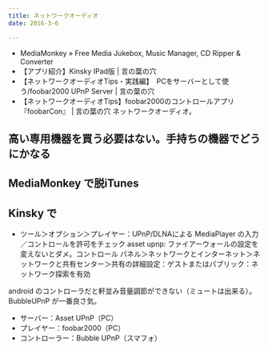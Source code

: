 ```yaml
---
title: ネットワークオーディオ
date: 2016-3-6

---
```


- MediaMonkey » Free Media Jukebox, Music Manager, CD Ripper & Converter
- 【アプリ紹介】Kinsky IPad版 | 言の葉の穴
- 【ネットワークオーディオTips・実践編】　PCをサーバーとして使う/foobar2000 UPnP Server | 言の葉の穴
- 【ネットワークオーディオTips】foobar2000のコントロールアプリ 『foobarCon』 | 言の葉の穴
ネットワークオーディオ。

## 高い専用機器を買う必要はない。手持ちの機器でどうにかなる

## MediaMonkey で脱iTunes

## Kinsky で
- ツール＞オプション＞プレイヤー：UPnP/DLNAによる MediaPlayer の入力／コントロールを許可をチェック
asset upnp: ファイアーウォールの設定を変えないとダメ。コントロール パネル＞ネットワークとインターネット＞ネットワークと共有センター＞共有の詳細設定：ゲストまたはパブリック：ネットワーク探索を有効

android のコントローラだと軒並み音量調節ができない（ミュートは出来る）。 BubbleUPnP が一番良さ気。

- サーバー：Asset UPnP（PC）
- プレイヤー：foobar2000（PC）
- コントローラー：Bubble UPnP（スマフォ）
